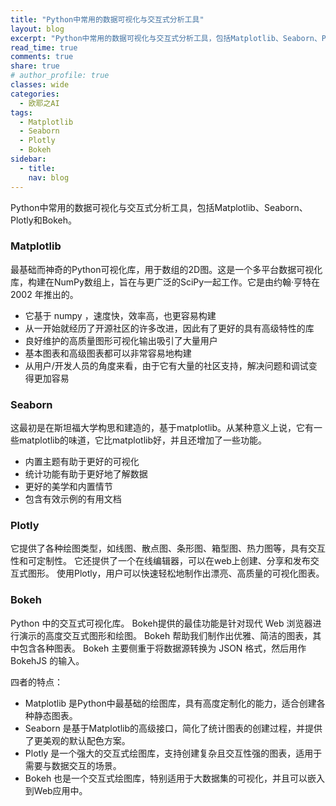 ```yaml
---
title: "Python中常用的数据可视化与交互式分析工具"
layout: blog
excerpt: "Python中常用的数据可视化与交互式分析工具，包括Matplotlib、Seaborn、Plotly和Bokeh。"
read_time: true
comments: true
share: true
# author_profile: true
classes: wide
categories:
  - 欧耶之AI
tags:
  - Matplotlib
  - Seaborn
  - Plotly
  - Bokeh
sidebar:
  - title: 
    nav: blog
---
```


Python中常用的数据可视化与交互式分析工具，包括Matplotlib、Seaborn、Plotly和Bokeh。

### Matplotlib
最基础而神奇的Python可视化库，用于数组的2D图。这是一个多平台数据可视化库，构建在NumPy数组上，旨在与更广泛的SciPy一起工作。它是由约翰·亨特在 2002 年推出的。

* 它基于 numpy ，速度快，效率高，也更容易构建
* 从一开始就经历了开源社区的许多改进，因此有了更好的具有高级特性的库
* 良好维护的高质量图形可视化输出吸引了大量用户
* 基本图表和高级图表都可以非常容易地构建
* 从用户/开发人员的角度来看，由于它有大量的社区支持，解决问题和调试变得更加容易

### Seaborn
这最初是在斯坦福大学构思和建造的，基于matplotlib。从某种意义上说，它有一些matplotlib的味道，它比matplotlib好，并且还增加了一些功能。

* 内置主题有助于更好的可视化
* 统计功能有助于更好地了解数据
* 更好的美学和内置情节
* 包含有效示例的有用文档

### Plotly
它提供了各种绘图类型，如线图、散点图、条形图、箱型图、热力图等，具有交互性和可定制性。 它还提供了一个在线编辑器，可以在web上创建、分享和发布交互式图形。 使用Plotly，用户可以快速轻松地制作出漂亮、高质量的可视化图表。

### Bokeh
Python 中的交互式可视化库。 Bokeh提供的最佳功能是针对现代 Web 浏览器进行演示的高度交互式图形和绘图。 Bokeh 帮助我们制作出优雅、简洁的图表，其中包含各种图表。 Bokeh 主要侧重于将数据源转换为 JSON 格式，然后用作 BokehJS 的输入。

四者的特点：

* Matplotlib 是Python中最基础的绘图库，具有高度定制化的能力，适合创建各种静态图表。
* Seaborn 是基于Matplotlib的高级接口，简化了统计图表的创建过程，并提供了更美观的默认配色方案。
* Plotly 是一个强大的交互式绘图库，支持创建复杂且交互性强的图表，适用于需要与数据交互的场景。
* Bokeh 也是一个交互式绘图库，特别适用于大数据集的可视化，并且可以嵌入到Web应用中。